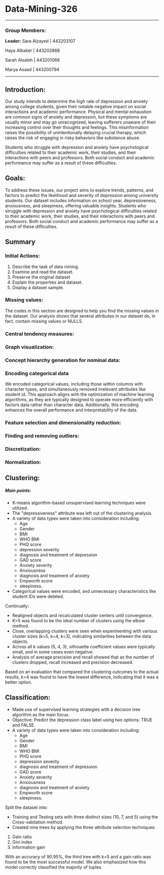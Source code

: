 # Data-Mining-326
-------------------------------------------------------------------------

### Group Members:

**Leader:** Sara  Alzayed | 443203107

Haya Albaker  |  443202868

Sarah Alsaleh  |  443201066

Marya Asaad  |  443200794

-------------------------------------------------------------------------

## Introduction: 
Our study intends to determine the high rate of depression and anxiety among college students, given their notable negative impact on social interactions and academic performance. Physical and mental exhaustion are common signs of anxiety and depression, but these symptoms are usually minor and may go unrecognized, leaving sufferers unaware of their increasing control over their thoughts and feelings. This misinformation raises the possibility of unintentionally delaying crucial therapy, which raises the risk of engaging in risky behaviors like substance abuse.

Students who struggle with depression and anxiety have psychological difficulties related to their academic work, their studies, and their interactions with peers and professors. Both social conduct and academic performance may suffer as a result of these difficulties. 

## Goals: 
To address these issues, our project aims to explore trends, patterns, and factors to predict the likelihood and severity of depression among university students. Our dataset includes information on school year, depressiveness, anxiousness, and sleepiness, offering valuable insights. Students who struggle with depression and anxiety have psychological difficulties related to their academic work, their studies, and their interactions with peers and professors. Both social conduct and academic performance may suffer as a result of these difficulties. 

## Summary

### Initial Actions:
1. Describe the task of data mining.
2. Examine and read the dataset.                   
3. Preserve the original dataset
4. Explain the properties and dataset.
5. Display a dataset sample.

### Missing values:
The codes in this section are designed to help you find the missing values in the dataset. Our analysis shows that several attributes in our dataset do, in fact, contain missing values or NULLS.

### Central tendency measures:

### Graph visualization:

### Concept hierarchy generation for nominal data:

### Encoding categorical data  
We encoded categorical values, including those within columns with character types, and simultaneously removed irrelevant attributes like student id. This approach aligns with the optimization of machine learning algorithms, as they are typically designed to operate more efficiently with factors data rather than character data. Additionally, this encoding enhances the overall performance and interpretability of the data.

### Feature selection and dimensionality reduction:

### Finding and removing outliers:

### Discretization: 

### Normalization:

## Clustering:
##### Main points:
- K-means algorithm-based unsupervised learning techniques were utilized.
- The "depressiveness" attribute was left out of the clustering analysis.
- A variety of data types were taken into consideration including:
    - Age
    - Gender
    - BMI
    - WHO BMI
    - PHQ score
    - depression severity
    - diagnosis and treatment of depression
    - GAD score
    - Anxiety severity
    - Anxiousness
    - diagnosis and treatment of anxiety
    - Empworth score
    - sleepiness.
- Categorical values were encoded, and unnecessary characteristics like student IDs were deleted.
  
Continually:

- Realigned objects and recalculated cluster centers until convergence.
- K=5 was found to be the ideal number of clusters using the elbow method.
- Close, overlapping clusters were seen when experimenting with various cluster sizes (k=5, k=4, k=3), indicating similarities between the data objects.
- Across all k values (5, 4, 3), silhouette coefficient values were typically small, and in some cases even negative.
- Analysis of average precision and recall showed that as the number of clusters dropped, recall increased and precision decreased.

Based on an evaluation that compared the clustering outcomes to the actual results, k=4 was found to have the lowest difference, indicating that it was a better option.

## Classification:
- Made use of supervised learning strategies with a decision tree algorithm as the main focus.
- Objective: Predict the depression class label using two options: TRUE and FALSE.
- A variety of data types were taken into consideration including:
    - Age
    - Gender
    - BMI
    - WHO BMI
    - PHQ score
    - depression severity
    - diagnosis and treatment of depression
    - GAD score
    - Anxiety severity
    - Anxiousness
    - diagnosis and treatment of anxiety
    - Empworth score
    - sleepiness.

Split the dataset into: 
- Training and Testing sets with three distinct sizes (10, 7, and 5) using the Cross-validation method.
- Created nine trees by applying the three attribute selection techniques:
1. Gain ratio
2. Gini index
3. Information gain

With an accuracy of 90.95%, the third tree with k=5 and a gain ratio was found to be the most successful model. We also emphasized how this model correctly classified the majority of tuples.
